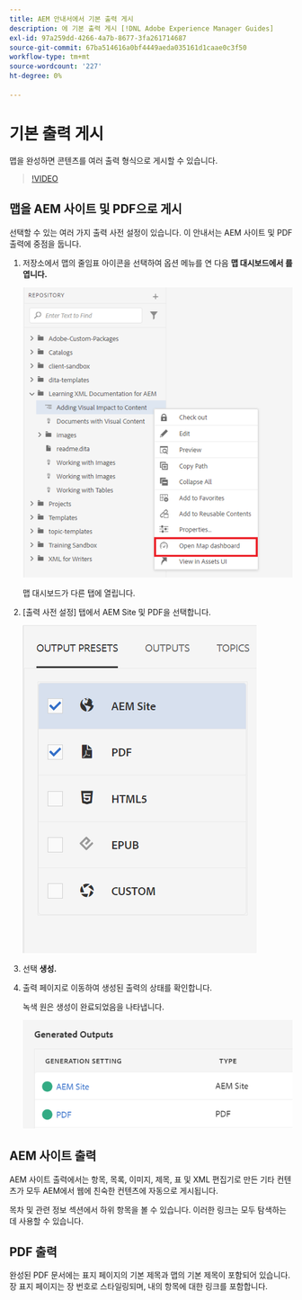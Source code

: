 ```yaml
---
title: AEM 안내서에서 기본 출력 게시
description: 에 기본 출력 게시 [!DNL Adobe Experience Manager Guides]
exl-id: 97a259dd-4266-4a7b-8677-3fa261714687
source-git-commit: 67ba514616a0bf4449aeda035161d1caae0c3f50
workflow-type: tm+mt
source-wordcount: '227'
ht-degree: 0%

---
```


# 기본 출력 게시

맵을 완성하면 콘텐츠를 여러 출력 형식으로 게시할 수 있습니다.

>[!VIDEO](https://video.tv.adobe.com/v/336662?quality=12&learn=on)

## 맵을 AEM 사이트 및 PDF으로 게시

선택할 수 있는 여러 가지 출력 사전 설정이 있습니다. 이 안내서는 AEM 사이트 및 PDF 출력에 중점을 둡니다.

1. 저장소에서 맵의 줄임표 아이콘을 선택하여 옵션 메뉴를 연 다음 **맵 대시보드에서 를 엽니다.**

   ![맵 대시보드에서 열기](images/lesson-9/map-dashboard-with-markings.png)

   맵 대시보드가 다른 탭에 열립니다.

1. [출력 사전 설정] 탭에서 AEM Site 및 PDF을 선택합니다.

   ![출력 사전 설정](images/lesson-9/pdf-aem.png)

1. 선택 **생성.**

1. 출력 페이지로 이동하여 생성된 출력의 상태를 확인합니다.

   녹색 원은 생성이 완료되었음을 나타냅니다.

   ![출력 생성 완료](images/lesson-9/green-circle.png)

## AEM 사이트 출력

AEM 사이트 출력에서는 항목, 목록, 이미지, 제목, 표 및 XML 편집기로 만든 기타 컨텐츠가 모두 AEM에서 웹에 친숙한 컨텐츠에 자동으로 게시됩니다.

목차 및 관련 정보 섹션에서 하위 항목을 볼 수 있습니다. 이러한 링크는 모두 탐색하는 데 사용할 수 있습니다.

## PDF 출력

완성된 PDF 문서에는 표지 페이지의 기본 제목과 맵의 기본 제목이 포함되어 있습니다. 장 표지 페이지는 장 번호로 스타일링되며, 내의 항목에 대한 링크를 포함합니다.
